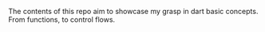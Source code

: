 The contents of this repo aim to showcase my grasp in dart basic concepts. From functions, to control flows.  
